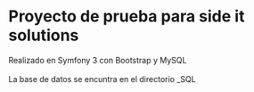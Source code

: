 <h1> Proyecto de prueba para side it solutions</h1>

<p> Realizado en Symfony 3 con Bootstrap y MySQL <br><br>
La base de datos se encuntra en el directorio _SQL
</p>
